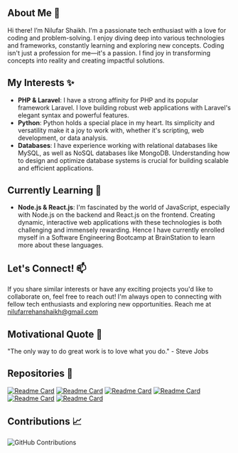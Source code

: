 ## About Me 👋
Hi there! I’m Nilufar Shaikh.
I’m a passionate tech enthusiast with a love for coding and problem-solving. I enjoy diving deep into various technologies and frameworks, constantly learning and exploring new concepts. Coding isn't just a profession for me—it's a passion. I find joy in transforming concepts into reality and creating impactful solutions.

## My Interests ✨
- **PHP & Laravel**: I have a strong affinity for PHP and its popular framework Laravel. I love building robust web applications with Laravel's elegant syntax and powerful features.
- **Python**: Python holds a special place in my heart. Its simplicity and versatility make it a joy to work with, whether it's scripting, web development, or data analysis.
- **Databases**: I have experience working with relational databases like MySQL, as well as NoSQL databases like MongoDB. Understanding how to design and optimize database systems is crucial for building scalable and efficient applications.

## Currently Learning 🌱
- **Node.js & React.js**: I'm fascinated by the world of JavaScript, especially with Node.js on the backend and React.js on the frontend. Creating dynamic, interactive web applications with these technologies is both challenging and immensely rewarding. Hence I have currently enrolled myself in a Software Engineering Bootcamp at BrainStation to learn more about these languages.

## Let's Connect! 📫
If you share similar interests or have any exciting projects you'd like to collaborate on, feel free to reach out! I'm always open to connecting with fellow tech enthusiasts and exploring new opportunities. 
Reach me at [nilufarrehanshaikh@gmail.com](mailto:nilufarrehanshaikh@gmail.com)

## Motivational Quote 🌟
"The only way to do great work is to love what you do." - Steve Jobs

## Repositories 💼
[![Readme Card](https://github-readme-stats.vercel.app/api/pin/?username=nilufarshaikh&repo=laravel-chat-application)](https://github.com/nilufarshaikh/laravel-chat-application)
[![Readme Card](https://github-readme-stats.vercel.app/api/pin/?username=nilufarshaikh&repo=simple-farm-app)](https://github.com/nilufarshaikh/simple-farm-app)
[![Readme Card](https://github-readme-stats.vercel.app/api/pin/?username=nilufarshaikh&repo=node-and-react-auth-apis)](https://github.com/nilufarshaikh/node-and-react-auth-apis)
[![Readme Card](https://github-readme-stats.vercel.app/api/pin/?username=nilufarshaikh&repo=mini-python-projects)](https://github.com/nilufarshaikh/mini-python-projects)
[![Readme Card](https://github-readme-stats.vercel.app/api/pin/?username=nilufarshaikh&repo=portfolio-website)](https://github.com/nilufarshaikh/portfolio-website)
[![Readme Card](https://github-readme-stats.vercel.app/api/pin/?username=nilufarshaikh&repo=learn-php-unit)](https://github.com/nilufarshaikh/learn-php-unit)

## Contributions 📈
![GitHub Contributions](https://github-readme-streak-stats.herokuapp.com/?user=nilufarshaikh)
